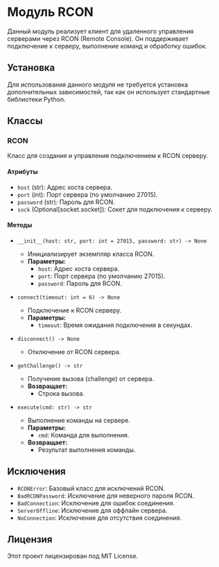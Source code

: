 # Модуль RCON

Данный модуль реализует клиент для удаленного управления серверами через RCON (Remote Console). Он поддерживает подключение к серверу, выполнение команд и обработку ошибок.

## Установка

Для использования данного модуля не требуется установка дополнительных зависимостей, так как он использует стандартные библиотеки Python.

## Классы

### RCON

Класс для создания и управления подключением к RCON серверу.

#### Атрибуты

- `host` (str): Адрес хоста сервера.
- `port` (int): Порт сервера (по умолчанию 27015).
- `password` (str): Пароль для RCON.
- `sock` (Optional[socket.socket]): Сокет для подключения к серверу.

#### Методы

- `__init__(host: str, port: int = 27015, password: str) -> None`
  - Инициализирует экземпляр класса RCON.
  - **Параметры:**
    - `host`: Адрес хоста сервера.
    - `port`: Порт сервера (по умолчанию 27015).
    - `password`: Пароль для RCON.

- `connect(timeout: int = 6) -> None`
  - Подключение к RCON серверу.
  - **Параметры:**
    - `timeout`: Время ожидания подключения в секундах.

- `disconnect() -> None`
  - Отключение от RCON сервера.

- `getChallenge() -> str`
  - Получение вызова (challenge) от сервера.
  - **Возвращает:**
    - Строка вызова.

- `execute(cmd: str) -> str`
  - Выполнение команды на сервере.
  - **Параметры:**
    - `cmd`: Команда для выполнения.
  - **Возвращает:**
    - Результат выполнения команды.

## Исключения

- `RCONError`: Базовый класс для исключений RCON.
- `BadRCONPassword`: Исключение для неверного пароля RCON.
- `BadConnection`: Исключение для ошибок соединения.
- `ServerOffline`: Исключение для оффлайн сервера.
- `NoConnection`: Исключение для отсутствия соединения.

## Лицензия

Этот проект лицензирован под MIT License.
